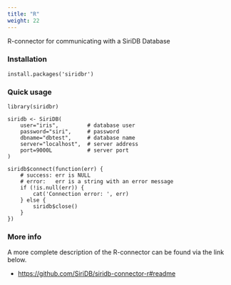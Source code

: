 ```yaml
---
title: "R"
weight: 22
---
```


R-connector for communicating with a SiriDB Database

### Installation

```{r}
install.packages('siridbr')
```

### Quick usage

```{r}
library(siridbr)

siridb <- SiriDB(
    user="iris",         # database user
    password="siri",     # password
    dbname="dbtest",     # database name
    server="localhost",  # server address
    port=9000L           # server port
)

siridb$connect(function(err) {
    # success: err is NULL
    # error:   err is a string with an error message
    if (!is.null(err)) {
        cat('Connection error: ', err)
    } else {
        siridb$close()
    }
})
```

### More info

A more complete description of the R-connector can be found via the link below.

- https://github.com/SiriDB/siridb-connector-r#readme
